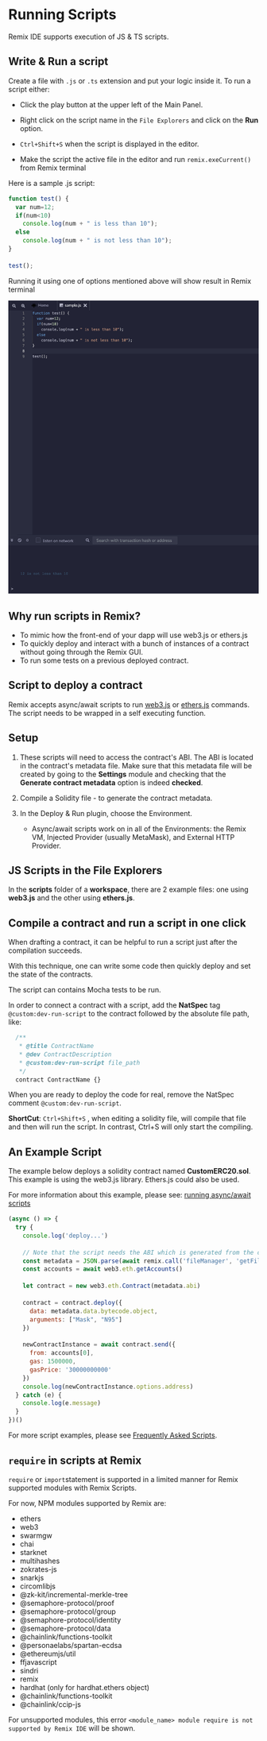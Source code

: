 # Running Scripts

Remix IDE supports execution of JS & TS scripts.

## Write & Run a script

Create a file with `.js` or `.ts` extension and put your logic inside it. To run a script either:

- Click the play button at the upper left of the Main Panel.

- Right click on the script name in the `File Explorers` and click on the **Run** option.

- `Ctrl+Shift+S` when the script is displayed in the editor.

- Make the script the active file in the editor and run `remix.exeCurrent()` from Remix terminal

Here is a sample .js script:

```JavaScript
function test() {
  var num=12;
  if(num<10)
    console.log(num + " is less than 10");
  else
    console.log(num + " is not less than 10");
}

test();
```

Running it using one of options mentioned above will show result in Remix terminal

![](images/a-running-scripts-run.png)

## Why run scripts in Remix?

- To mimic how the front-end of your dapp will use web3.js or ethers.js
- To quickly deploy and interact with a bunch of instances of a contract without going through the Remix GUI.
- To run some tests on a previous deployed contract.

## Script to deploy a contract

Remix accepts async/await scripts to run [web3.js](https://web3js.readthedocs.io/) or [ethers.js](https://docs.ethers.io/) commands. The script needs to be wrapped in a self executing function.

## Setup

1. These scripts will need to access the contract's ABI. The ABI is located in the contract's metadata file. Make sure that this metadata file will be created by going to the **Settings** module and checking that the **Generate contract metadata** option is indeed **checked**.

2. Compile a Solidity file - to generate the contract metadata.

3. In the Deploy & Run plugin, choose the Environment.
   - Async/await scripts work on in all of the Environments: the Remix VM, Injected Provider (usually MetaMask), and External HTTP Provider.

## JS Scripts in the File Explorers

In the **scripts** folder of a **workspace**, there are 2 example files: one using **web3.js** and the other using **ethers.js**.

## Compile a contract and run a script in one click

When drafting a contract, it can be helpful to run a script just after the compilation succeeds.

With this technique, one can write some code then quickly deploy and set the state of the contracts.

The script can contains Mocha tests to be run.

In order to connect a contract with a script, add the **NatSpec** tag `@custom:dev-run-script` to the contract followed by the absolute file path, like:

```JavaScript
  /**
   * @title ContractName
   * @dev ContractDescription
   * @custom:dev-run-script file_path
   */
  contract ContractName {}
```

When you are ready to deploy the code for real, remove the NatSpec comment `@custom:dev-run-script`.

**ShortCut**: `Ctrl+Shift+S` , when editing a solidity file, will compile that file and then will run the script. In contrast, Ctrl+S will only start the compiling.

## An Example Script

The example below deploys a solidity contract named **CustomERC20.sol**. This example is using the web3.js library. Ethers.js could also be used.

For more information about this example, please see: [running async/await scripts](https://medium.com/remix-ide/running-js-async-await-scripts-in-remix-ide-3115b5dd7687?source=friends_link&sk=04e650dfa65905fdab0ecd5b10513d41)

```JavaScript
(async () => {
  try {
    console.log('deploy...')

    // Note that the script needs the ABI which is generated from the compilation artifact.
    const metadata = JSON.parse(await remix.call('fileManager', 'getFile', 'browser/artifacts/CustomERC20.json'))
    const accounts = await web3.eth.getAccounts()

    let contract = new web3.eth.Contract(metadata.abi)

    contract = contract.deploy({
      data: metadata.data.bytecode.object,
      arguments: ["Mask", "N95"]
    })

    newContractInstance = await contract.send({
      from: accounts[0],
      gas: 1500000,
      gasPrice: '30000000000'
    })
    console.log(newContractInstance.options.address)
  } catch (e) {
    console.log(e.message)
  }
})()
```

For more script examples, please see [Frequently Asked Scripts](FAS.html).

## `require` in scripts at Remix

`require` or `import`statement is supported in a limited manner for Remix supported modules with Remix Scripts.

For now, NPM modules supported by Remix are:

- ethers
- web3
- swarmgw
- chai
- starknet
- multihashes
- zokrates-js
- snarkjs
- circomlibjs
- @zk-kit/incremental-merkle-tree
- @semaphore-protocol/proof
- @semaphore-protocol/group
- @semaphore-protocol/identity
- @semaphore-protocol/data
- @chainlink/functions-toolkit
- @personaelabs/spartan-ecdsa
- @ethereumjs/util
- ffjavascript
- sindri
- remix
- hardhat (only for hardhat.ethers object)
- @chainlink/functions-toolkit
- @chainlink/ccip-js

For unsupported modules, this error `<module_name> module require is not supported by Remix IDE` will be shown.
